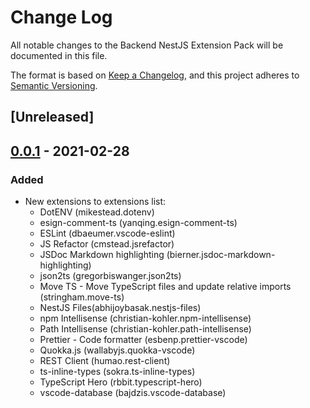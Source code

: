 # Change Log

All notable changes to the Backend NestJS Extension Pack will be documented in this file.

The format is based on [Keep a Changelog](https://keepachangelog.com/en/1.0.0/),
and this project adheres to [Semantic Versioning](https://semver.org/spec/v2.0.0.html).

## [Unreleased]

## [0.0.1] - 2021-02-28

### Added

-   New extensions to extensions list:
    -   DotENV (mikestead.dotenv)
    -   esign-comment-ts (yanqing.esign-comment-ts)
    -   ESLint (dbaeumer.vscode-eslint)
    -   JS Refactor (cmstead.jsrefactor)
    -   JSDoc Markdown highlighting (bierner.jsdoc-markdown-highlighting)
    -   json2ts (gregorbiswanger.json2ts)
    -   Move TS - Move TypeScript files and update relative imports (stringham.move-ts)
    -   NestJS Files(abhijoybasak.nestjs-files)
    -   npm Intellisense (christian-kohler.npm-intellisense)
    -   Path Intellisense (christian-kohler.path-intellisense)
    -   Prettier - Code formatter (esbenp.prettier-vscode)
    -   Quokka.js (wallabyjs.quokka-vscode)
    -   REST Client (humao.rest-client)
    -   ts-inline-types (sokra.ts-inline-types)
    -   TypeScript Hero (rbbit.typescript-hero)
    -   vscode-database (bajdzis.vscode-database)

[0.0.1]: https://github.com/siteronet/backend-nestjs-extension-pack/releases/tag/v0.0.1
